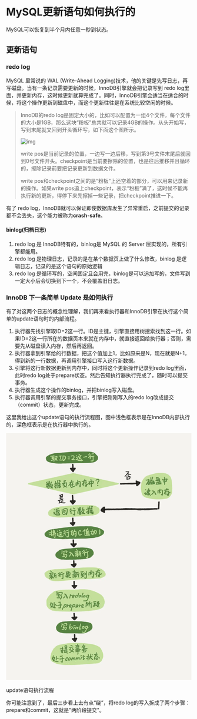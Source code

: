 # MySQL更新语句如何执行的

MySQL可以恢复到半个月内任意一秒到状态。

## 更新语句

### redo log

MySQL 里常说的 WAL (Write-Ahead Logging)技术，他的关键是先写日志，再写磁盘。当有一条记录需要更新的时候，InnoDB引擎就会把记录写到 redo log里面，并更新内存，这时候更新就算完成了。同时，InnoDB引擎会适当在适合的时候，将这个操作更新到磁盘中，而这个更新往往是在系统比较空闲的时候。

>InnoDB的redo log是固定大小的，比如可以配置为一组4个文件，每个文件的大小是1GB，那么这块“粉板”总共就可以记录4GB的操作。从头开始写，写到末尾就又回到开头循环写，如下面这个图所示。
>
>![img](https://static001.geekbang.org/resource/image/b0/9c/b075250cad8d9f6c791a52b6a600f69c.jpg)
>
>write pos是当前记录的位置，一边写一边后移，写到第3号文件末尾后就回到0号文件开头。checkpoint是当前要擦除的位置，也是往后推移并且循环的，擦除记录前要把记录更新到数据文件。
>
>write pos和checkpoint之间的是“粉板”上还空着的部分，可以用来记录新的操作。如果write pos追上checkpoint，表示“粉板”满了，这时候不能再执行新的更新，得停下来先擦掉一些记录，把checkpoint推进一下。

有了 redo log，InnoDB就可以保证即使数据库发生了异常重启，之前提交的记录都不会丢失，这个能力被称为**crash-safe**。

#### binlog(归档日志)

1. redo log 是 InnoDB特有的，binlog是 MySQL 的 Server 层实现的，所有引擎都能用。
2. redo log 是物理日志，记录的是在某个数据页上做了什么修改，binlog 是逻辑日志，记录的是这个语句的原始逻辑
3. redo log 是循环写的，空间固定且会用完，binlog是可以追加写的，文件写到一定大小后会切换到下一个，不会覆盖旧日志。

### InnoDB 下一条简单 Update 是如何执行

有了对这两个日志的概念性理解，我们再来看执行器和InnoDB引擎在执行这个简单的update语句时的内部流程。

1. 执行器先找引擎取ID=2这一行。ID是主键，引擎直接用树搜索找到这一行。如果ID=2这一行所在的数据页本来就在内存中，就直接返回给执行器；否则，需要先从磁盘读入内存，然后再返回。
2. 执行器拿到引擎给的行数据，把这个值加上1，比如原来是N，现在就是N+1，得到新的一行数据，再调用引擎接口写入这行新数据。
3. 引擎将这行新数据更新到内存中，同时将这个更新操作记录到redo log里面，此时redo log处于prepare状态。然后告知执行器执行完成了，随时可以提交事务。
4. 执行器生成这个操作的binlog，并把binlog写入磁盘。
5. 执行器调用引擎的提交事务接口，引擎把刚刚写入的redo log改成提交（commit）状态，更新完成。

这里我给出这个update语句的执行流程图，图中浅色框表示是在InnoDB内部执行的，深色框表示是在执行器中执行的。

![](https://raw.githubusercontent.com/Cerbur/pic/main/20210714193838.png)

update语句执行流程

你可能注意到了，最后三步看上去有点“绕”，将redo log的写入拆成了两个步骤：prepare和commit，这就是"两阶段提交"。
